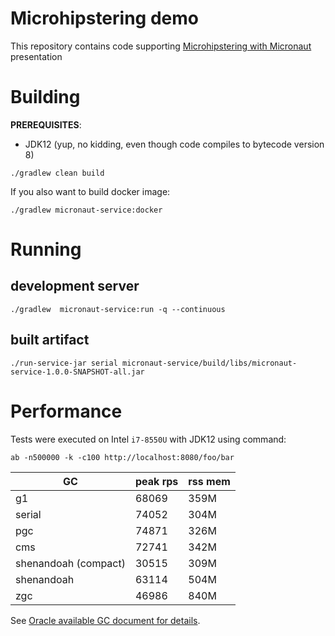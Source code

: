 # Microhipstering demo

This repository contains code supporting [Microhipstering with Micronaut](https://slides.com/gracnar/vert-x/)
presentation

# Building

**PREREQUISITES**:

* JDK12 (yup, no kidding, even though code compiles to bytecode version 8)

```
./gradlew clean build
```

If you also want to build docker image:

```
./gradlew micronaut-service:docker
```

# Running

## development server

```
./gradlew  micronaut-service:run -q --continuous
```

## built artifact

```
./run-service-jar serial micronaut-service/build/libs/micronaut-service-1.0.0-SNAPSHOT-all.jar 
```

# Performance

Tests were executed on Intel `i7-8550U` with JDK12 using command:

```
ab -n500000 -k -c100 http://localhost:8080/foo/bar
```

| GC | peak rps | rss mem |
|----|----------|---------|
| g1                   | 68069 | 359M |
| serial               | 74052 | 304M |
| pgc                  | 74871 | 326M |
| cms                  | 72741 | 342M |
| shenandoah (compact) | 30515 | 309M |
| shenandoah           | 63114 | 504M |
| zgc                  | 46986 | 840M |

See [Oracle available GC document for details](https://docs.oracle.com/en/java/javase/12/gctuning/available-collectors.html).



